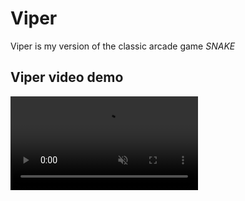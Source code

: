 # Viper
Viper is my version of the classic arcade game *SNAKE*

## Viper video demo
<video src="https://github.com/nendix/viper/demo/viper_gameplay" type="video/mp4" muted autoplay loop></video>


